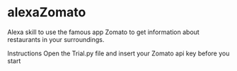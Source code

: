 # alexaZomato
Alexa skill to use the famous app Zomato to get information about restaurants in your surroundings.

Instructions
Open the Trial.py file and insert your Zomato api key before you start
